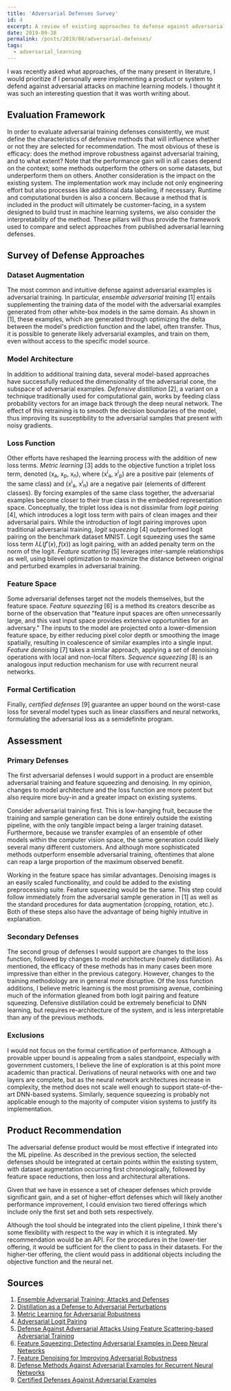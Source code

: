 ```yaml
---
title: 'Adversarial Defenses Survey'
id: 4
excerpt: A review of existing approaches to defense against adversarial examples. 
date: 2019-09-38
permalink: /posts/2019/08/adversarial-defenses/
tags:
  - adversarial_learning
---
```


I was recently asked what approaches, of the many present in literature, I would prioritize if I personally were implementing a product or system to defend against adversarial attacks on machine learning models. I thought it was such an interesting question that it was worth writing about.

## Evaluation Framework

In order to evaluate adversarial training defenses consistently, we must define the characteristics of defensive methods that will influence whether or not they are selected for recommendation. The most obvious of these is efficacy: does the method improve robustness against adversarial training, and to what extent? Note that the performance gain will in all cases depend on the context; some methods outperform the others on some datasets, but underperform them on others. Another consideration is the impact on the existing system. The implementation work may include not only engineering effort but also processes like additional data labeling, if necessary. Runtime and computational burden is also a concern. Because a method that is included in the product will ultimately be customer-facing, in a system designed to build trust in machine learning systems, we also consider the interpretability of the method. These pillars will thus provide the framework used to compare and select approaches from published adversarial learning defenses.

## Survey of Defense Approaches

### Dataset Augmentation

The most common and intuitive defense against adversarial examples is adversarial training. In particular, _ensemble adversarial training_ [1] entails supplementing the training data of the model with the adversarial examples generated from other white-box models in the same domain. As shown in [1], these examples, which are generated through optimizing the delta between the model's prediction function and the label, often transfer. Thus, it is possible to generate likely adversarial examples, and train on them, even without access to the specific model source.

### Model Architecture

In addition to additional training data, several  model-based approaches have successfully reduced the dimensionality of the adversarial cone, the subspace of adversarial examples.
_Defensive distillation_ [2], a variant on a technique traditionally used for computational gain, works by feeding class probability vectors for an image back through the deep neural network. The effect of this retraining is to smooth the decision boundaries of the model, thus improving its susceptibility to the adversarial samples that present with noisy gradients.

### Loss Function

Other efforts have reshaped the learning process with the addition of new loss terms. _Metric learning_ [3] adds to the objective function a triplet loss term, denoted (x<sub>a</sub>, x<sub>p</sub>, x<sub>n</sub>), where (x<sup>i</sup><sub>a</sub>, x<sup>i</sup><sub>p</sub>) are a positive pair (elements of the same class) and (x<sup>i</sup><sub>a</sub>, x<sup>i</sup><sub>n</sub>) are a negative pair (elements of different classes). By forcing examples of the same class together, the adversarial examples become closer to their true class in the embedded representation space.
Conceptually, the triplet loss idea is not dissimilar from _logit pairing_ [4], which introduces a logit loss term with pairs of clean images and their adversarial pairs. While the introduction of logit pairing improves upon traditional adversarial training, _logit squeezing_ [4] outperformed logit pairing on the benchmark dataset MNIST. Logit squeezing uses the same loss term $\lambda L(f'(x), f(x))$ as logit pairing, with an added penalty term on the norm of the logit. _Feature scattering_ [5] leverages inter-sample relationships as well, using bilevel optimization to maximize the distance between original and perturbed examples in adversarial training.

### Feature Space

Some adversarial defenses target not the models themselves, but the feature space. _Feature squeezing_ [6] is a method its creators describe as borne of the observation that "feature input spaces are often unnecessarily large, and this vast input space provides extensive opportunities for an adversary." The inputs to the model are projected onto a lower-dimension feature space, by either reducing pixel color depth or smoothing the image spatially, resulting in coalescence of similar examples into a single input.
_Feature denoising_ [7] takes a similar approach, applying a set of denoising operations with local and non-local filters. _Sequence squeezing_ [8] is an analogous input reduction mechanism for use with recurrent neural networks.

### Formal Certification

Finally, _certified defenses_ [9] guarantee an upper bound on the worst-case loss for several model types such as linear classifiers and neural networks, formulating the adversarial loss as a semidefinite program.

## Assessment

### Primary Defenses

The first adversarial defenses I would support in a product are ensemble adversarial training and feature squeezing and denoising. In my opinion, changes to model architecture and the loss function are more potent but also require more buy-in and a greater impact on existing systems.

Consider adversarial training first. This is low-hanging fruit, because the training and sample generation can be done entirely outside the existing pipeline, with the only tangible impact being a larger training dataset. Furthermore, because we transfer examples of an ensemble of other models within the computer vision space, the same generation could likely several many different customers. And although more sophisticated methods outperform ensemble adversarial training, oftentimes that alone can reap a large proportion of the maximum observed benefit.

Working in the feature space has similar advantages. Denoising images is an easily scaled functionality, and could be added to the existing preprocessing suite. Feature squeezing would be the same. This step could follow immediately from the adversarial sample generation in [1] as well as the standard procedures for data augmentation (cropping, rotation, etc.). Both of these steps also have the advantage of being highly intuitive in explanation.

### Secondary Defenses

The second group of defenses I would support are changes to the loss function, followed by changes to model architecture (namely distillation). As mentioned, the efficacy of these methods has in many cases been more impressive than either in the previous category. However, changes to the training methodology are in general more disruptive. Of the loss function additions, I believe metric learning is the most promising avenue, combining much of the information gleaned from both logit pairing and feature squeezing. Defensive distillation could be extremely beneficial to DNN learning, but requires re-architecture of the system, and is less interpretable than any of the previous methods.

### Exclusions

I would not focus on the formal certification of performance. Although a provable upper bound is appealing from a sales standpoint, especially with government customers, I believe the line of exploration is at this point more academic than practical. Derivations of neural networks with one and two layers are complete, but as the neural network architectures increase in complexity, the method does not scale well enough to support state-of-the-art DNN-based systems. Similarly, sequence squeezing is probably not applicable enough to the majority of computer vision systems to justify its implementation.

## Product Recommendation

The adversarial defense product would be most effective if integrated into the ML pipeline. As described in the previous section, the selected defenses should be integrated at certain points within the existing system, with dataset augmentation occurring first chronologically, followed by feature space reductions, then loss and architectural alterations.

Given that we have in essence a set of cheaper defenses which provide significant gain, and a set of higher-effort defenses which will likely another performance improvement, I could envision two tiered offerings which include only the first set and both sets respectively.

Although the tool should be integrated into the client pipeline, I think there's some flexibility with respect to the way in which it is integrated. My recommendation would be an API. For the procedures in the lower-tier offering, it would be sufficient for the client to pass in their datasets. For the higher-tier offering, the client would pass in additional objects including the objective function and the neural net.

## Sources

1. [Ensemble Adversarial Training: Attacks and Defenses](https://arxiv.org/pdf/1705.07204.pdf)
2. [Distillation as a Defense to Adversarial Perturbations](https://arxiv.org/pdf/1511.04508.pdf)
3. [Metric Learning for Adversarial Robustness](https://arxiv.org/abs/1909.00900)
4. [Adversarial Logit Pairing](https://arxiv.org/pdf/1803.06373.pdf)
5. [Defense Against Adversarial Attacks Using Feature Scattering-based Adversarial Training](https://arxiv.org/pdf/1801.09344.pdf)
6. [Feature Squeezing: Detecting Adversarial Examples in Deep Neural Networks](https://arxiv.org/pdf/1704.01155.pdf)
7. [Feature Denoising for Improving Adversarial Robustness](https://arxiv.org/pdf/1812.03411v2.pdf)
8. [Defense Methods Against Adversarial Examples for Recurrent Neural Networks](https://arxiv.org/pdf/1901.09963.pdf)
9. [Certified Defenses Against Adversarial Examples](https://arxiv.org/pdf/1801.09344.pdf)
